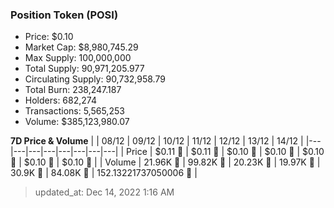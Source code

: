 
  ### Position Token (POSI)
  - Price: $0.10
  - Market Cap: $8,980,745.29
  - Max Supply: 100,000,000
  - Total Supply: 90,971,205.977
  - Circulating Supply: 90,732,958.79
  - Total Burn: 238,247.187
  - Holders: 682,274
  - Transactions: 5,565,253
  - Volume: $385,123,980.07

  **7D Price & Volume**
  | | 08&#x2F;12 | 09&#x2F;12 | 10&#x2F;12 | 11&#x2F;12 | 12&#x2F;12 | 13&#x2F;12 | 14&#x2F;12 |
  |---|---|---|---|---|---|---|---|
  | Price | $0.11 🔻 | $0.11 🔻 | $0.10 🔻 | $0.10 🔻 | $0.10 🔻 | $0.10 🔻 | $0.10 🚀 |
  | Volume | 21.96K 🚀 | 99.82K 🚀 | 20.23K 🔻 | 19.97K 🔻 | 30.9K 🚀 | 84.08K 🚀 | 152.13221737050006 🔻 |

  > updated_at: Dec 14, 2022 1:16 AM
